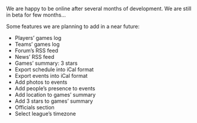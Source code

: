 We are happy to be online after several months of development. We are still in beta for few months…

Some features we are planning to add in a near future:

- Players’ games log
- Teams’ games log
- Forum’s RSS feed
- News’ RSS feed
- Games’ summary: 3 stars
- Export schedule into iCal format
- Export events into iCal format
- Add photos to events
- Add people’s presence to events
- Add location to games’ summary
- Add 3 stars to games’ summary
- Officials section
- Select league’s timezone
